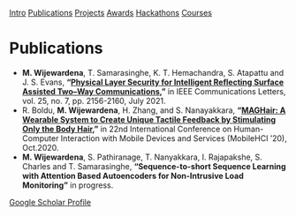 [Intro](README.md)  [Publications](Publications.md)  [Projects](Projects.md)  [Awards](Achievements.md)  [Hackathons](Hackothons.md)  [Courses](Courses.md)
# Publications


- **M. Wijewardena**, T. Samarasinghe, K. T. Hemachandra, S. Atapattu and J. S. Evans, **“[Physical Layer Security for Intelligent Reflecting Surface Assisted Two–Way Communications](https://doi.org/10.1109/LCOMM.2021.3068102),”** in IEEE Communications Letters, vol.  25, no.  7, pp.  2156-2160, July 2021.
- R. Boldu, **M. Wijewardena**, H. Zhang, and S. Nanayakkara, **“[MAGHair: A Wearable System to Create Unique Tactile Feedback by Stimulating Only the Body Hair](https://doi.org/10.1145/3379503.3403545),”** in 22nd International Conference on Human-Computer Interaction with Mobile Devices and Services (MobileHCI ’20), Oct.2020.
- **M. Wijewardena**, S. Pathiranage, T. Nanyakkara, I. Rajapakshe, S. Charles and T. Samarasinghe, **“Sequence-to-short Sequence Learning with Attention Based Autoencoders for Non-Intrusive Load Monitoring”** in progress.

[Google Scholar Profile](https://scholar.google.co.nz/citations?user=hapXIjcAAAAJ&hl=en)

